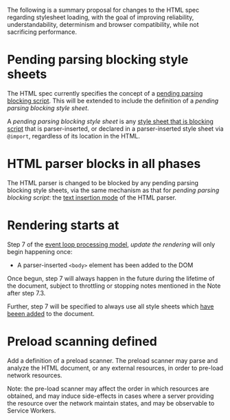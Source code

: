 The following is a summary proposal for changes to the HTML spec regarding stylesheet loading, with the goal of improving reliability, understandability, determinism and browser compatibility, while not sacrificing performance.

# Pending parsing blocking style sheets

The HTML spec currently specifies the concept of a [pending parsing blocking script](https://html.spec.whatwg.org/multipage/scripting.html#pending-parsing-blocking-script). This
will be extended to include the definition of a _pending parsing blocking
style sheet_.

A _pending parsing blocking style sheet_ is any [style sheet that is blocking script](https://html.spec.whatwg.org/multipage/semantics.html#interactions-of-styling-and-scripting) that is parser-inserted, or declared in a parser-inserted style sheet via `@import`, regardless of its location in the HTML.

# HTML parser blocks in all phases

The HTML parser is changed to be blocked by any pending parsing blocking style sheets, via the same mechanism as that for _pending parsing blocking script_: the [text insertion mode](https://html.spec.whatwg.org/#parsing-main-incdata:pending-parsing-blocking-script) of the HTML parser.

# Rendering starts at <body>

Step 7 of the [event loop processing model](https://html.spec.whatwg.org/multipage/webappapis.html#event-loop-processing-model), _update the rendering_
will only begin happening once:
* A parser-inserted `<body>` element has been added to the DOM

Once begun, step 7 will always happen in the future during the lifetime
of the document, subject to throttling or stopping notes mentioned in the Note
after step 7.3.

Further, step 7 will be specified to always use all style sheets
which [have beeen added](https://drafts.csswg.org/cssom/#add-a-css-style-sheet) to the document.

# Preload scanning defined

Add a definition of a preload scanner. The preload scanner may parse and
analyze the HTML document, or any external resources, in order to pre-load
network resources.

Note: the pre-load scanner may affect the order in which resources are obtained, and may induce side-effects in cases where a server providing the resource over the network maintain states, and may be observable to Service Workers.
